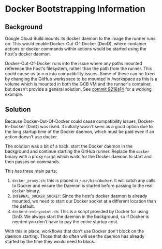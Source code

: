# Docker Bootstrapping Information

## Background
Google Cloud Build mounts its docker daemon to the image the runner runs on. 
This would enable Docker-Out-Of-Docker (DooD), where container actions or
docker commands within actions would be started using the host's docker daemon.

Docker-Out-Of-Docker runs into the issue where any paths mounted reference the 
host's filesystem, rather than the path from the runner. This could cause us to
run into compatibility issues. Some of these can be fixed by changing the GitHub
workspace to be mounted in /workspace as this is a volume which is mounted in
both the GCB VM and the runner's container, but doesn't provide a general
solution. See [commit 9218a14](https://github.com/abcxyz/github-action-dispatcher/commit/9218a14cb8b038b3a80e7506f7a8349c156f48e2)
for a working example.

## Solution

Because Docker-Out-Of-Docker could cause compatibility issues, Docker-In-Docker
(DinD) was used. It initially wasn't seen as a good option due to the long
startup time of the Docker daemon, which must be paid even if an action doesn't
use docker.

The solution was a bit of a hack: start the Docker daemon in the background and
continue starting the GitHub runner. Replace the `docker` binary with a proxy
script which waits for the Docker daemon to start and then passes on commands.

This has three main parts:
1. `docker_proxy.sh`: this is placed in `/usr/bin/docker`. It will catch any
calls to Docker and ensure the Daemon is started before passing to the real
`Docker` binary.
2. `INTERNAL_DOCKER_SOCKET`: Since the host's docker daemon is already mounted,
we need to start our Docker socket at a different location than the default.
3. `dockerd-entrypoint.sh`: This is a script provided by Docker for using DinD.
We always start the daemon in the background, so if Docker is needed you don't
have to pay the entire startup cost.

With this in place, workflows that don't use Docker don't block on the daemon
starting. Those that do often will see the daemon has already started by the
time they would need to block.
